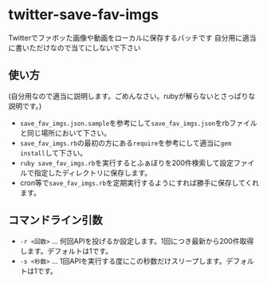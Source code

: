 # twitter-save-fav-imgs
Twitterでファボッた画像や動画をローカルに保存するバッチです
自分用に適当に書いただけなので当てにしないで下さい

## 使い方
(自分用なので適当に説明します。ごめんなさい。rubyが解らないとさっぱりな説明です。)
* `save_fav_imgs.json.sample`を参考にして`save_fav_imgs.json`をrbファイルと同じ場所において下さい。
* `save_fav_imgs.rb`の最初の方にある`require`を参考にして適当に`gem install`して下さい。
* `ruby save_fav_imgs.rb`を実行するとふぁぼりを200件検索して設定ファイルで指定したディレクトリに保存します。
* cron等で`save_fav_imgs.rb`を定期実行するようにすれば勝手に保存してくれます。

## コマンドライン引数
* `-r <回数>` … 何回APIを投げるか設定します。1回につき最新から200件取得します。デフォルトは1です。
* `-s <秒数>` … 1回APIを実行する度にこの秒数だけスリープします。デフォルトは1です。

